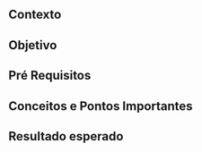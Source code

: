 ## Contexto

## Objetivo

## Pré Requisitos

## Conceitos e Pontos Importantes

## Resultado esperado
